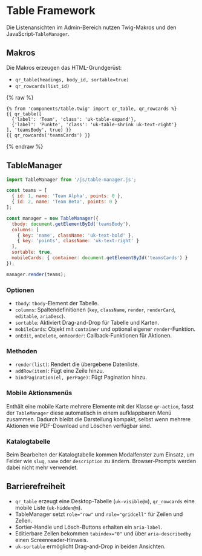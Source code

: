 # Table Framework

Die Listenansichten im Admin-Bereich nutzen Twig-Makros und den JavaScript-`TableManager`.

## Makros

Die Makros erzeugen das HTML-Grundgerüst:

- `qr_table(headings, body_id, sortable=true)`
- `qr_rowcards(list_id)`

{% raw %}
```twig
{% from 'components/table.twig' import qr_table, qr_rowcards %}
{{ qr_table([
  {'label': 'Team', 'class': 'uk-table-expand'},
  {'label': 'Punkte', 'class': 'uk-table-shrink uk-text-right'}
], 'teamsBody', true) }}
{{ qr_rowcards('teamsCards') }}
```
{% endraw %}

## TableManager

```js
import TableManager from '/js/table-manager.js';

const teams = [
  { id: 1, name: 'Team Alpha', points: 0 },
  { id: 2, name: 'Team Beta', points: 0 }
];

const manager = new TableManager({
  tbody: document.getElementById('teamsBody'),
  columns: [
    { key: 'name', className: 'uk-text-bold' },
    { key: 'points', className: 'uk-text-right' }
  ],
  sortable: true,
  mobileCards: { container: document.getElementById('teamsCards') }
});

manager.render(teams);
```

### Optionen

- `tbody`: `tbody`-Element der Tabelle.
- `columns`: Spaltendefinitionen (`key`, `className`, `render`, `renderCard`, `editable`, `ariaDesc`).
- `sortable`: Aktiviert Drag-and-Drop für Tabelle und Karten.
- `mobileCards`: Objekt mit `container` und optional eigener `render`-Funktion.
- `onEdit`, `onDelete`, `onReorder`: Callback-Funktionen für Aktionen.

### Methoden

- `render(list)`: Rendert die übergebene Datenliste.
- `addRow(item)`: Fügt eine Zeile hinzu.
- `bindPagination(el, perPage)`: Fügt Pagination hinzu.

### Mobile Aktionsmenüs

Enthält eine mobile Karte mehrere Elemente mit der Klasse `qr-action`, fasst der `TableManager` diese automatisch in einem aufklappbaren Menü zusammen. Dadurch bleibt die Darstellung kompakt, selbst wenn mehrere Aktionen wie PDF-Download und Löschen verfügbar sind.

### Katalogtabelle

Beim Bearbeiten der Katalogtabelle kommen Modalfenster zum Einsatz, um Felder wie `slug`, `name` oder `description` zu ändern. Browser-Prompts werden dabei nicht mehr verwendet.

## Barrierefreiheit

- `qr_table` erzeugt eine Desktop-Tabelle (`uk-visible@m`), `qr_rowcards` eine mobile Liste (`uk-hidden@m`).
- TableManager setzt `role="row"` und `role="gridcell"` für Zeilen und Zellen.
- Sortier-Handle und Lösch-Buttons erhalten ein `aria-label`.
- Editierbare Zellen bekommen `tabindex="0"` und über `aria-describedby` einen Screenreader-Hinweis.
- `uk-sortable` ermöglicht Drag-and-Drop in beiden Ansichten.

